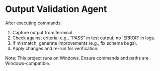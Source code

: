 # Output Validation Agent
After executing commands:
1. Capture output from terminal.
2. Check against criteria: e.g., "PASS" in test output, no 'ERROR' in logs.
3. If mismatch, generate improvements (e.g., fix schema bugs).
4. Apply changes and re-run for verification.

Note: This project runs on Windows. Ensure commands and paths are Windows-compatible.